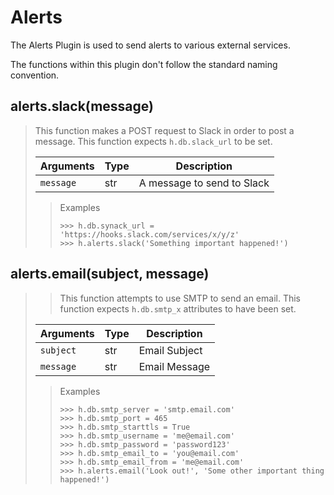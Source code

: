 # Alerts

The Alerts Plugin is used to send alerts to various external services.

The functions within this plugin don't follow the standard naming convention.

## alerts.slack(message)

> This function makes a POST request to Slack in order to post a message.
> This function expects `h.db.slack_url` to be set.
>
> | Arguments | Type | Description
> | --- | --- | ---
> | `message` | str | A message to send to Slack
>
>> Examples
>> ```python3
>> >>> h.db.synack_url = 'https://hooks.slack.com/services/x/y/z'
>> >>> h.alerts.slack('Something important happened!')
>> ```

## alerts.email(subject, message)

>> This function attempts to use SMTP to send an email.
>> This function expects `h.db.smtp_x` attributes to have been set.
>
> | Arguments | Type | Description
> | --- | --- | ---
> | `subject` | str | Email Subject
> | `message` | str | Email Message
>
>> Examples
>> ```python3
>> >>> h.db.smtp_server = 'smtp.email.com'
>> >>> h.db.smtp_port = 465
>> >>> h.db.smtp_starttls = True
>> >>> h.db.smtp_username = 'me@email.com'
>> >>> h.db.smtp_password = 'password123'
>> >>> h.db.smtp_email_to = 'you@email.com'
>> >>> h.db.smtp_email_from = 'me@email.com'
>> >>> h.alerts.email('Look out!', 'Some other important thing happened!')
>> ```
